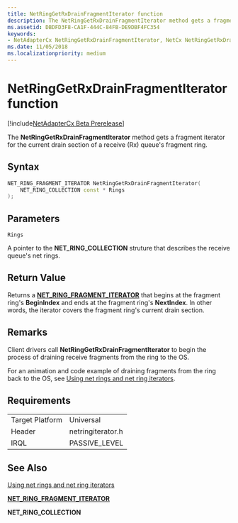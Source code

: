 ```yaml
---
title: NetRingGetRxDrainFragmentIterator function
description: The NetRingGetRxDrainFragmentIterator method gets a fragment iterator for the current drain section of a receive (Rx) queue's fragment ring.
ms.assetid: DBDFD3F8-CA1F-444C-84FB-DE9DBF4FC354
keywords:
- NetAdapterCx NetRingGetRxDrainFragmentIterator, NetCx NetRingGetRxDrainFragmentIterator
ms.date: 11/05/2018
ms.localizationpriority: medium
---
```


# NetRingGetRxDrainFragmentIterator function

[!include[NetAdapterCx Beta Prerelease](../netcx-beta-prerelease.md)]

The **NetRingGetRxDrainFragmentIterator** method gets a fragment iterator for the current drain section of a receive (Rx) queue's fragment ring.

## Syntax

```cpp
NET_RING_FRAGMENT_ITERATOR NetRingGetRxDrainFragmentIterator(
    NET_RING_COLLECTION const * Rings
);
```

## Parameters

`Rings`

A pointer to the **NET_RING_COLLECTION** struture that describes the receive queue's net rings.

## Return Value

Returns a [**NET_RING_FRAGMENT_ITERATOR**](net-ring-fragment-iterator.md) that begins at the fragment ring's **BeginIndex** and ends at the fragment ring's **NextIndex**. In other words, the iterator covers the fragment ring's current drain section. 

## Remarks

Client drivers call **NetRingGetRxDrainFragmentIterator** to begin the process of draining receive fragments from the ring to the OS. 

For an animation and code example of draining fragments from the ring back to the OS, see [Using net rings and net ring iterators](using-net-rings-and-net-ring-iterators.md).

## Requirements

|  |  |
| --- | --- |
| Target Platform | Universal |
| Header | netringiterator.h |
| IRQL | PASSIVE_LEVEL |

## See Also

[Using net rings and net ring iterators](using-net-rings-and-net-ring-iterators.md)

[**NET_RING_FRAGMENT_ITERATOR**](net-ring-fragment-iterator.md)

**NET_RING_COLLECTION**